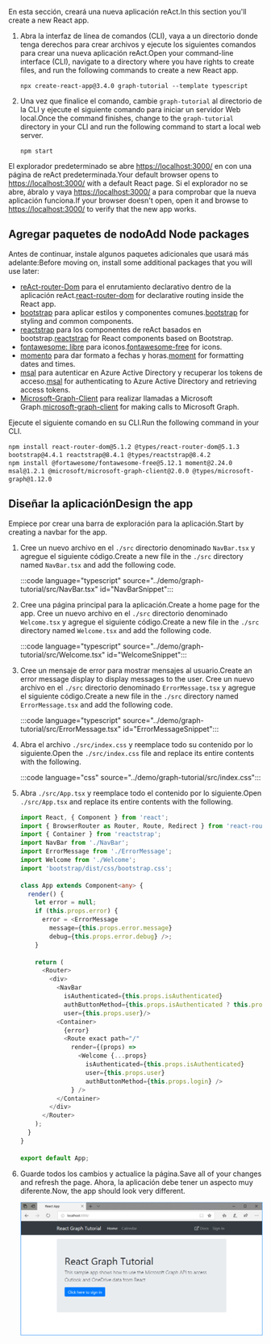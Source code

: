 <!-- markdownlint-disable MD002 MD041 -->

<span data-ttu-id="d4194-101">En esta sección, creará una nueva aplicación reAct.</span><span class="sxs-lookup"><span data-stu-id="d4194-101">In this section you'll create a new React app.</span></span>

1. <span data-ttu-id="d4194-102">Abra la interfaz de línea de comandos (CLI), vaya a un directorio donde tenga derechos para crear archivos y ejecute los siguientes comandos para crear una nueva aplicación reAct.</span><span class="sxs-lookup"><span data-stu-id="d4194-102">Open your command-line interface (CLI), navigate to a directory where you have rights to create files, and run the following commands to create a new React app.</span></span>

    ```Shell
    npx create-react-app@3.4.0 graph-tutorial --template typescript
    ```

1. <span data-ttu-id="d4194-103">Una vez que finalice el comando, cambie `graph-tutorial` al directorio de la CLI y ejecute el siguiente comando para iniciar un servidor Web local.</span><span class="sxs-lookup"><span data-stu-id="d4194-103">Once the command finishes, change to the `graph-tutorial` directory in your CLI and run the following command to start a local web server.</span></span>

    ```Shell
    npm start
    ```

<span data-ttu-id="d4194-104">El explorador predeterminado se abre [https://localhost:3000/](https://localhost:3000) en con una página de reAct predeterminada.</span><span class="sxs-lookup"><span data-stu-id="d4194-104">Your default browser opens to [https://localhost:3000/](https://localhost:3000) with a default React page.</span></span> <span data-ttu-id="d4194-105">Si el explorador no se abre, ábralo y vaya [https://localhost:3000/](https://localhost:3000) a para comprobar que la nueva aplicación funciona.</span><span class="sxs-lookup"><span data-stu-id="d4194-105">If your browser doesn't open, open it and browse to [https://localhost:3000/](https://localhost:3000) to verify that the new app works.</span></span>

## <a name="add-node-packages"></a><span data-ttu-id="d4194-106">Agregar paquetes de nodo</span><span class="sxs-lookup"><span data-stu-id="d4194-106">Add Node packages</span></span>

<span data-ttu-id="d4194-107">Antes de continuar, instale algunos paquetes adicionales que usará más adelante:</span><span class="sxs-lookup"><span data-stu-id="d4194-107">Before moving on, install some additional packages that you will use later:</span></span>

- <span data-ttu-id="d4194-108">[reAct-router-Dom](https://github.com/ReactTraining/react-router) para el enrutamiento declarativo dentro de la aplicación reAct.</span><span class="sxs-lookup"><span data-stu-id="d4194-108">[react-router-dom](https://github.com/ReactTraining/react-router) for declarative routing inside the React app.</span></span>
- <span data-ttu-id="d4194-109">[bootstrap](https://github.com/twbs/bootstrap) para aplicar estilos y componentes comunes.</span><span class="sxs-lookup"><span data-stu-id="d4194-109">[bootstrap](https://github.com/twbs/bootstrap) for styling and common components.</span></span>
- <span data-ttu-id="d4194-110">[reactstrap](https://github.com/reactstrap/reactstrap) para los componentes de reAct basados en bootstrap.</span><span class="sxs-lookup"><span data-stu-id="d4194-110">[reactstrap](https://github.com/reactstrap/reactstrap) for React components based on Bootstrap.</span></span>
- <span data-ttu-id="d4194-111">[fontawesome: libre](https://github.com/FortAwesome/Font-Awesome) para iconos.</span><span class="sxs-lookup"><span data-stu-id="d4194-111">[fontawesome-free](https://github.com/FortAwesome/Font-Awesome) for icons.</span></span>
- <span data-ttu-id="d4194-112">[momento](https://github.com/moment/moment) para dar formato a fechas y horas.</span><span class="sxs-lookup"><span data-stu-id="d4194-112">[moment](https://github.com/moment/moment) for formatting dates and times.</span></span>
- <span data-ttu-id="d4194-113">[msal](https://github.com/AzureAD/microsoft-authentication-library-for-js) para autenticar en Azure Active Directory y recuperar los tokens de acceso.</span><span class="sxs-lookup"><span data-stu-id="d4194-113">[msal](https://github.com/AzureAD/microsoft-authentication-library-for-js) for authenticating to Azure Active Directory and retrieving access tokens.</span></span>
- <span data-ttu-id="d4194-114">[Microsoft-Graph-Client](https://github.com/microsoftgraph/msgraph-sdk-javascript) para realizar llamadas a Microsoft Graph.</span><span class="sxs-lookup"><span data-stu-id="d4194-114">[microsoft-graph-client](https://github.com/microsoftgraph/msgraph-sdk-javascript) for making calls to Microsoft Graph.</span></span>

<span data-ttu-id="d4194-115">Ejecute el siguiente comando en su CLI.</span><span class="sxs-lookup"><span data-stu-id="d4194-115">Run the following command in your CLI.</span></span>

```Shell
npm install react-router-dom@5.1.2 @types/react-router-dom@5.1.3 bootstrap@4.4.1 reactstrap@8.4.1 @types/reactstrap@8.4.2
npm install @fortawesome/fontawesome-free@5.12.1 moment@2.24.0 msal@1.2.1 @microsoft/microsoft-graph-client@2.0.0 @types/microsoft-graph@1.12.0
```

## <a name="design-the-app"></a><span data-ttu-id="d4194-116">Diseñar la aplicación</span><span class="sxs-lookup"><span data-stu-id="d4194-116">Design the app</span></span>

<span data-ttu-id="d4194-117">Empiece por crear una barra de exploración para la aplicación.</span><span class="sxs-lookup"><span data-stu-id="d4194-117">Start by creating a navbar for the app.</span></span>

1. <span data-ttu-id="d4194-118">Cree un nuevo archivo en el `./src` directorio denominado `NavBar.tsx` y agregue el siguiente código.</span><span class="sxs-lookup"><span data-stu-id="d4194-118">Create a new file in the `./src` directory named `NavBar.tsx` and add the following code.</span></span>

    :::code language="typescript" source="../demo/graph-tutorial/src/NavBar.tsx" id="NavBarSnippet":::

1. <span data-ttu-id="d4194-119">Cree una página principal para la aplicación.</span><span class="sxs-lookup"><span data-stu-id="d4194-119">Create a home page for the app.</span></span> <span data-ttu-id="d4194-120">Cree un nuevo archivo en el `./src` directorio denominado `Welcome.tsx` y agregue el siguiente código.</span><span class="sxs-lookup"><span data-stu-id="d4194-120">Create a new file in the `./src` directory named `Welcome.tsx` and add the following code.</span></span>

    :::code language="typescript" source="../demo/graph-tutorial/src/Welcome.tsx" id="WelcomeSnippet":::

1. <span data-ttu-id="d4194-121">Cree un mensaje de error para mostrar mensajes al usuario.</span><span class="sxs-lookup"><span data-stu-id="d4194-121">Create an error message display to display messages to the user.</span></span> <span data-ttu-id="d4194-122">Cree un nuevo archivo en el `./src` directorio denominado `ErrorMessage.tsx` y agregue el siguiente código.</span><span class="sxs-lookup"><span data-stu-id="d4194-122">Create a new file in the `./src` directory named `ErrorMessage.tsx` and add the following code.</span></span>

    :::code language="typescript" source="../demo/graph-tutorial/src/ErrorMessage.tsx" id="ErrorMessageSnippet":::

1. <span data-ttu-id="d4194-123">Abra el archivo `./src/index.css` y reemplace todo su contenido por lo siguiente.</span><span class="sxs-lookup"><span data-stu-id="d4194-123">Open the `./src/index.css` file and replace its entire contents with the following.</span></span>

    :::code language="css" source="../demo/graph-tutorial/src/index.css":::

1. <span data-ttu-id="d4194-124">Abra `./src/App.tsx` y reemplace todo el contenido por lo siguiente.</span><span class="sxs-lookup"><span data-stu-id="d4194-124">Open `./src/App.tsx` and replace its entire contents with the following.</span></span>

    ```typescript
    import React, { Component } from 'react';
    import { BrowserRouter as Router, Route, Redirect } from 'react-router-dom';
    import { Container } from 'reactstrap';
    import NavBar from './NavBar';
    import ErrorMessage from './ErrorMessage';
    import Welcome from './Welcome';
    import 'bootstrap/dist/css/bootstrap.css';

    class App extends Component<any> {
      render() {
        let error = null;
        if (this.props.error) {
          error = <ErrorMessage
            message={this.props.error.message}
            debug={this.props.error.debug} />;
        }

        return (
          <Router>
            <div>
              <NavBar
                isAuthenticated={this.props.isAuthenticated}
                authButtonMethod={this.props.isAuthenticated ? this.props.logout : this.props.login}
                user={this.props.user}/>
              <Container>
                {error}
                <Route exact path="/"
                  render={(props) =>
                    <Welcome {...props}
                      isAuthenticated={this.props.isAuthenticated}
                      user={this.props.user}
                      authButtonMethod={this.props.login} />
                  } />
              </Container>
            </div>
          </Router>
        );
      }
    }

    export default App;
    ```

1. <span data-ttu-id="d4194-125">Guarde todos los cambios y actualice la página.</span><span class="sxs-lookup"><span data-stu-id="d4194-125">Save all of your changes and refresh the page.</span></span> <span data-ttu-id="d4194-126">Ahora, la aplicación debe tener un aspecto muy diferente.</span><span class="sxs-lookup"><span data-stu-id="d4194-126">Now, the app should look very different.</span></span>

    ![Una captura de pantalla de la Página principal rediseñada](images/create-app-01.png)

